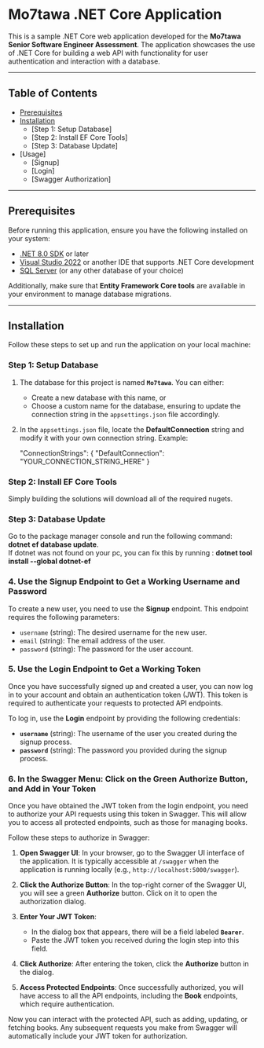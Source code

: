 # Mo7tawa .NET Core Application

This is a sample .NET Core web application developed for the **Mo7tawa Senior Software Engineer Assessment**. The application showcases the use of .NET Core for building a web API with functionality for user authentication and interaction with a database.

---

## Table of Contents

- [Prerequisites](#prerequisites)
- [Installation](#installation)
  - [Step 1: Setup Database]
  - [Step 2: Install EF Core Tools]
  - [Step 3: Database Update]
- [Usage]
  - [Signup]
  - [Login]
  - [Swagger Authorization]
---

## Prerequisites

Before running this application, ensure you have the following installed on your system:

- [.NET 8.0 SDK](https://dotnet.microsoft.com/download/dotnet/8.0) or later
- [Visual Studio 2022](https://visualstudio.microsoft.com/) or another IDE that supports .NET Core development
- [SQL Server](https://www.microsoft.com/en-us/sql-server) (or any other database of your choice)

Additionally, make sure that **Entity Framework Core tools** are available in your environment to manage database migrations.

---

## Installation

Follow these steps to set up and run the application on your local machine:

### Step 1: Setup Database

1. The database for this project is named **`Mo7tawa`**. You can either:
   - Create a new database with this name, or
   - Choose a custom name for the database, ensuring to update the connection string in the `appsettings.json` file accordingly.

2. In the `appsettings.json` file, locate the **DefaultConnection** string and modify it with your own connection string. Example:
   
   "ConnectionStrings": {
     "DefaultConnection": "YOUR_CONNECTION_STRING_HERE"
   }

### Step 2: Install EF Core Tools
Simply building the solutions will download all of the required nugets.

### Step 3: Database Update
Go to the package manager console and run the following command:  **dotnet ef database update**.  
If dotnet was not found on your pc, you can fix this by running : **dotnet tool install --global dotnet-ef**


### 4. Use the Signup Endpoint to Get a Working Username and Password

To create a new user, you need to use the **Signup** endpoint. This endpoint requires the following parameters:

- `username` (string): The desired username for the new user.
- `email` (string): The email address of the user.
- `password` (string): The password for the user account.


### 5. Use the Login Endpoint to Get a Working Token

Once you have successfully signed up and created a user, you can now log in to your account and obtain an authentication token (JWT). This token is required to authenticate your requests to protected API endpoints.

To log in, use the **Login** endpoint by providing the following credentials:

- **`username`** (string): The username of the user you created during the signup process.
- **`password`** (string): The password you provided during the signup process.


### 6. In the Swagger Menu: Click on the Green Authorize Button, and Add in Your Token

Once you have obtained the JWT token from the login endpoint, you need to authorize your API requests using this token in Swagger. This will allow you to access all protected endpoints, such as those for managing books.

Follow these steps to authorize in Swagger:

1. **Open Swagger UI**: In your browser, go to the Swagger UI interface of the application. It is typically accessible at `/swagger` when the application is running locally (e.g., `http://localhost:5000/swagger`).

2. **Click the Authorize Button**: In the top-right corner of the Swagger UI, you will see a green **Authorize** button. Click on it to open the authorization dialog.

3. **Enter Your JWT Token**: 
    - In the dialog box that appears, there will be a field labeled **`Bearer`**.
    - Paste the JWT token you received during the login step into this field.

4. **Click Authorize**: After entering the token, click the **Authorize** button in the dialog.

5. **Access Protected Endpoints**: Once successfully authorized, you will have access to all the API endpoints, including the **Book** endpoints, which require authentication. 

Now you can interact with the protected API, such as adding, updating, or fetching books. Any subsequent requests you make from Swagger will automatically include your JWT token for authorization.
